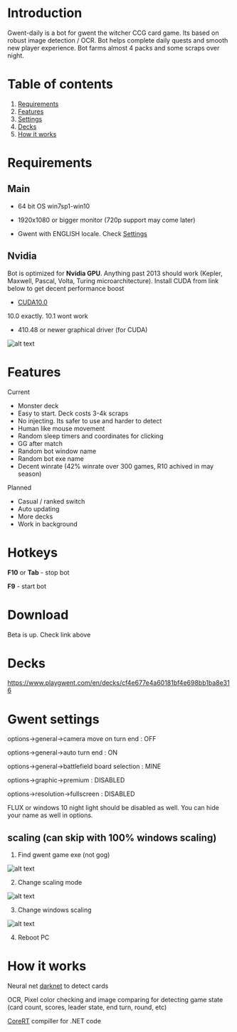 # Introduction
Gwent-daily is a bot for gwent the witcher CCG card game. Its based on robust image detection / OCR. Bot helps complete daily quests and smooth new player experience. Bot farms almost 4 packs and some scraps over night.

# Table of contents
1. [Requirements](#requirements)
2. [Features](#features)
3. [Settings](#settings)
4. [Decks](#decks)
5. [How it works](#how)

# Requirements <a name="requirements"></a>
## Main

* 64 bit OS win7sp1-win10

* 1920x1080 or bigger monitor (720p support may come later)

* Gwent with ENGLISH locale. Check [Settings](#settings)

## Nvidia
Bot is optimized for **Nvidia GPU**. Anything past 2013 should work (Kepler, Maxwell, Pascal, Volta, Turing microarchitecture). Install CUDA from link below to get decent performance boost

*  [CUDA10.0](https://developer.nvidia.com/compute/cuda/10.0/Prod/network_installers/cuda_10.0.130_win10_network "CUDA10")

10.0 exactly. 10.1 wont work

*  410.48 or newer graphical driver (for CUDA)

![alt text](https://media.discordapp.net/attachments/571798162059034628/571882157300121615/unknown.png "CUDA install settings")

# Features <a name="features"></a>
Current
* Monster deck
* Easy to start. Deck costs 3-4k scraps
* No injecting. Its safer to use and harder to detect
* Human like mouse movement
* Random sleep timers and coordinates for clicking
* GG after match
* Random bot window name
* Random bot exe name
* Decent winrate (42% winrate over 300 games, R10 achived in may season)

Planned
* Casual / ranked switch
* Auto updating
* More decks
* Work in background

# Hotkeys

**F10** or **Tab** - stop bot

**F9** - start bot

# Download <a name="download"></a>
Beta is up. Check link above

# Decks <a name="decks"></a>

https://www.playgwent.com/en/decks/cf4e677e4a60181bf4e698bb1ba8e316

# Gwent settings <a name="settings"></a>

options->general->camera move on turn end : OFF

options->general->auto turn end : ON

options->general->battlefield board selection : MINE

options->graphic->premium : DISABLED

options->resolution->fullscreen : DISABLED

FLUX or windows 10 night light should be disabled as well. You can hide your name as well in options.

## scaling (can skip with 100% windows scaling)
1) Find gwent game exe (not gog)

![alt text](https://lh3.googleusercontent.com/-Riow_0Aq0t8/WYNSnp25eTI/AAAAAAAAR3o/n2S9JfBVz1gW3nGxFVOBsaugfoMsUp_gACHMYCw/s0/explorer_2017-08-03_19-43-08.png "scaling1")

2) Change scaling mode 

![alt text](https://lh3.googleusercontent.com/-Bzd5Y2jgwIg/WYNSy0QV1II/AAAAAAAAR3s/57RYhR55x8YaGcx6a_9uKq7kVut7UDAmACHMYCw/s0/explorer_2017-08-03_19-43-53.png "scaling2")

3) Change windows scaling

![alt text](https://lh3.googleusercontent.com/-Fk6Ip4vRqw8/WYNS8FxeqmI/AAAAAAAAR3w/0B8tKmYcF78jFDzcGCX3kiGSG3iLQ-XNwCHMYCw/s0/ApplicationFrameHost_2017-08-03_19-44-30.png "scaling3")

4) Reboot PC

# How it works <a name="how"></a>
Neural net [darknet](https://github.com/AlexeyAB/darknet "darknet") to detect cards

OCR, Pixel color checking and image comparing for detecting game state (card count, scores, leader state, end turn, round, etc)

[CoreRT](https://github.com/dotnet/corert "CoreRT") compiller for .NET code